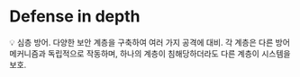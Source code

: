 # Defense in depth

<aside>
💡 심층 방어.
다양한 보안 계층을 구축하여 여러 가지 공격에 대비.
각 계층은 다른 방어 메커니즘과 독립적으로 작동하며, 하나의 계층이 침해당하더라도 다른 계층이 시스템을 보호.

</aside>